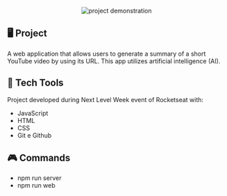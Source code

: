 <p align="center">
    <img src ="" alt = "project demonstration" widht="100%" />
</p>

## 🖥️ Project 

A web application that allows users to generate a summary of a short YouTube video by using its URL.
This app utilizes artificial intelligence (AI).

## 🚀 Tech Tools

Project developed during Next Level Week event of Rocketseat with:

- JavaScript
- HTML
- CSS
- Git e Github

##  :video_game: Commands

- npm run server
- npm run web


